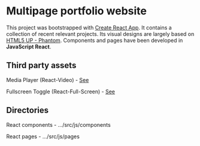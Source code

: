 # Multipage portfolio website
This project was bootstrapped with [Create React App](https://github.com/facebook/create-react-app). It contains a collection of recent relevant projects. Its visual designs are largely based on [HTML5 UP - Phantom](https://html5up.net/phantom). Components and pages have been developed in **JavaScript React**.

## Third party assets

Media Player (React-Video) - [See](https://video-react.js.org/)

Fullscreen Toggle (React-Full-Screen) - [See](https://www.npmjs.com/package/react-full-screen)

## Directories

React components - .../src/js/components

React pages      - .../src/js/pages
